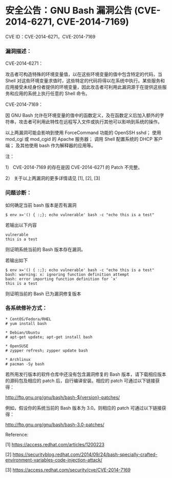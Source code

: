 安全公告：GNU Bash 漏洞公告 (CVE-2014-6271, CVE-2014-7169)
==========================================================

CVE ID：CVE-2014-6271，CVE-2014-7169

### 漏洞描述：

CVE-2014-6271：

攻击者可构造特殊的环境变量值，以在这些环境变量的值中包含特定的代码，当 Shell 对这些环境变量求值时，这些特定的代码将得以在系统中执行。某些服务和应用接受未经身份者提供的环境变量，因此攻击者可利用此漏洞源于在提供这些服务和应用的系统上执行任意的 Shell 命令。

CVE-2014-7169：

因 GNU Bash 允许在环境变量的值中的函数定义，及在函数定义后加入额外的字符串，攻击者可利用此特性在远程写入文件或执行其他可以影响到系统的操作。

以上两漏洞可能会影响到使用 ForceCommand 功能的 OpenSSH sshd； 使用 mod_cgi 或 mod_cgid 的 Apache 服务器； 调用 Shell 配置系统的 DHCP 客户端； 及其他使用 bash 作为解释器的应用等。

注：

1） CVE-2014-7169 的存在是因 CVE-2014-6271 的 Patch 不完整。

2） 关于以上两漏洞的更多详情请见 [1], [2], [3]

### 问题诊断：

如何确定当前 bash 版本是否有漏洞

	$ env x='() { :;}; echo vulnerable' bash -c "echo this is a test"

若输出以下内容

	vulnerable
	this is a test

则证明系统当前的 Bash 版本存在漏洞。

若输出如下

	$ env x='() { :;}; echo vulnerable' bash -c "echo this is a test"
	bash: warning: x: ignoring function definition attempt
	bash: error importing function definition for `x'
	this is a test

则证明当前的 Bash 已为漏洞修复版本

### 各系统修补方式：

	* CentOS/Fedora/RHEL
	# yum install bash

	* Debian/Ubuntu
	# apt-get update; apt-get install bash

	* OpenSUSE
	# zypper refresh; zypper update bash

	* Archlinux
	# pacman -Sy bash

若所用发行版本的软件仓库中还没有包含漏洞修复的 Bash 版本，请下载相应版本的源码包及相应的 patch 后，自行编译安装。相应的 patch 可通过以下链接获得：

http://ftp.gnu.org/gnu/bash/bash-${version}-patches/

例如，假设你的系统当前的 Bash 版本为 3.0。则相应的 patch 可通过以下链接获得：

http://ftp.gnu.org/gnu/bash/bash-3.0-patches/

Reference:

[1] https://access.redhat.com/articles/1200223

[2] https://securityblog.redhat.com/2014/09/24/bash-specially-crafted-environment-variables-code-injection-attack/

[3] https://access.redhat.com/security/cve/CVE-2014-7169
